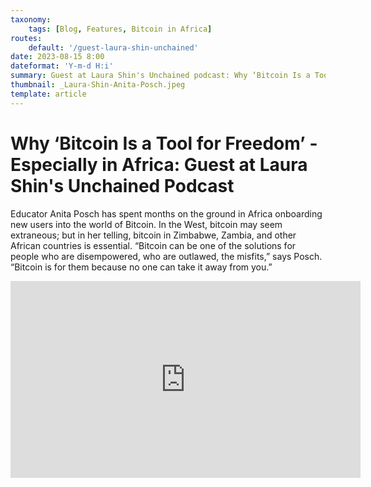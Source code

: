 ```yaml
---
taxonomy:
    tags: [Blog, Features, Bitcoin in Africa]
routes:
    default: '/guest-laura-shin-unchained'
date: 2023-08-15 8:00
dateformat: 'Y-m-d H:i'
summary: Guest at Laura Shin's Unchained podcast: Why ‘Bitcoin Is a Tool for Freedom’ – Especially in Africa.
thumbnail: _Laura-Shin-Anita-Posch.jpeg
template: article 
---
```


# Why ‘Bitcoin Is a Tool for Freedom’ - Especially in Africa: Guest at Laura Shin's Unchained Podcast

Educator Anita Posch has spent months on the ground in Africa onboarding new users into the world of Bitcoin. In the West, bitcoin may seem extraneous; but in her telling, bitcoin in Zimbabwe, Zambia, and other African countries is essential. “Bitcoin can be one of the solutions for people who are disempowered, who are outlawed, the misfits,” says Posch. “Bitcoin is for them because no one can take it away from you.”

<iframe width="560" height="315" src="https://www.youtube.com/embed/R1IV91XNYxU?si=EeMUhaNsp_inwq3J" title="YouTube video player" frameborder="0" allow="accelerometer; autoplay; clipboard-write; encrypted-media; gyroscope; picture-in-picture; web-share" allowfullscreen></iframe>
